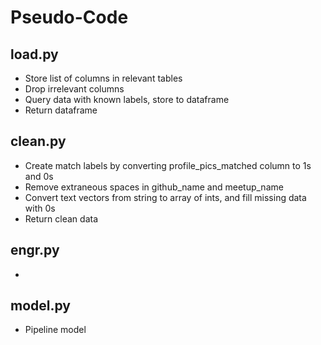 # Pseudo-Code

## load.py
- Store list of columns in relevant tables
- Drop irrelevant columns
- Query data with known labels, store to dataframe
- Return dataframe

## clean.py
- Create match labels by converting profile_pics_matched column to 1s and 0s
- Remove extraneous spaces in github_name and meetup_name
- Convert text vectors from string to array of ints, and fill missing data with 0s
- Return clean data

## engr.py
- 

## model.py
- Pipeline model
